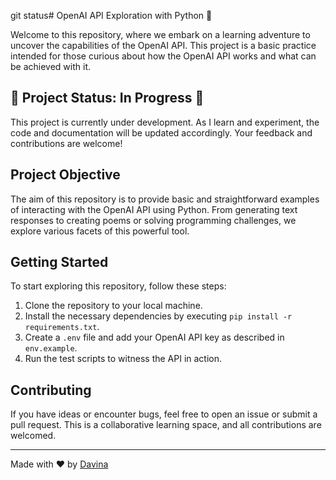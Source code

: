 git status# OpenAI API Exploration with Python 🚀

Welcome to this repository, where we embark on a learning adventure to uncover the capabilities of the OpenAI API. This project is a basic practice intended for those curious about how the OpenAI API works and what can be achieved with it.

## 🚧 Project Status: In Progress 🚧

This project is currently under development. As I learn and experiment, the code and documentation will be updated accordingly. Your feedback and contributions are welcome!

## Project Objective

The aim of this repository is to provide basic and straightforward examples of interacting with the OpenAI API using Python. From generating text responses to creating poems or solving programming challenges, we explore various facets of this powerful tool.

## Getting Started

To start exploring this repository, follow these steps:

1. Clone the repository to your local machine.
2. Install the necessary dependencies by executing `pip install -r requirements.txt`.
3. Create a `.env` file and add your OpenAI API key as described in `env.example`.
4. Run the test scripts to witness the API in action.

## Contributing

If you have ideas or encounter bugs, feel free to open an issue or submit a pull request. This is a collaborative learning space, and all contributions are welcomed.

---

Made with ❤️ by [Davina](https://github.com/Davina-dev)
